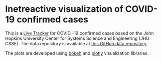 # Inetreactive visualization of COVID-19 confirmed cases 

This is a [Live Tracker](https://ravioinam.github.io/covid_confirmed.html) for COVID -19 confirmed cases based on the John Hopkins University Center for Systems Science and Engineering (JHU CSSE). The data repository is available at [this GitHub data repository](https://github.com/CSSEGISandData/COVID-19)


The plots are developed using [bokeh](https://bokeh.org) and [plotly](https://plotly.com) visualization libraries.


